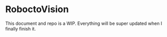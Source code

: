 RoboctoVision
=============

This document and repo is a WIP. Everything will be super updated when I finally finish it.